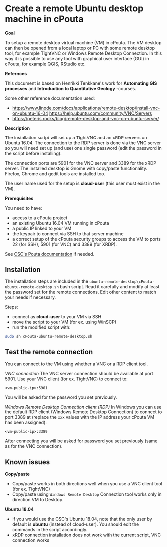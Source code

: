 # Create a remote Ubuntu desktop machine in cPouta

**Goal**

To setup a remote desktop virtual machine (VM) in cPouta. The VM desktop can then be opened from a local laptop or PC with some remote desktop tool, for example TightVNC or Windows Remote Desktop Connection. In this way it is possible to use any tool with graphical user interface (GUI) in cPouta, for example QGIS, RStudio etc.

**Refernces**

This document is based on Henrikki Tenkkane's work for **Automating GIS processes** and **Introduction to Quantitative Geology** -courses.

Some other reference documentation used:
- https://www.linode.com/docs/applications/remote-desktop/install-vnc-on-ubuntu-16-04 https://help.ubuntu.com/community/VNC/Servers
- https://peteris.rocks/blog/remote-desktop-and-vnc-on-ubuntu-server/

**Description**

The installation script will set up a TightVNC and an xRDP servers on Ubuntu 16.04. The connection to the RDP server is done via the VNC server so you will need set up (and use) one single password (edit the password in the script before installing).

The connection ports are 5901 for the VNC server and 3389 for the xRDP server. The installed desktop is Gnome with copy/paste functionality. Firefox, Chrome and gedit tools are installed too.

The user name used for the setup is **cloud-user** (this user must exist in the VM).

**Prerequisites**

You need to have:
- access to a cPouta project
- an existing Ubuntu 16.04 VM running in cPouta
- a public IP linked to your VM
- the keypair to connect via SSH to that server machine
- a correct setup of the cPouta security groups to access the VM to ports 22 (for SSH), 5901 (for VNC) and 3389 (for XRDP).

See [CSC's Pouta documentation](https://research.csc.fi/pouta-user-guide) if needed.

## Installation

The installation steps are included in the `ubuntu-remote-desktop\cPouta-ubuntu-remote-desktop.sh` bash script. Read it carefully and modify at least the password set for the remote connections. Edit other content to match your needs if necessary.

Steps:
- connect as **cloud-user** to your VM via SSH
- move the script to your VM (for ex. using WinSCP)
- run the modified script with:
```bash
sudo sh cPouta-ubuntu-remote-desktop.sh
```

## Test the remote connection
You can connect to the VM using whether a VNC or a RDP client tool.

*VNC connection*
The VNC server connection should be available at port 5901. Use your VNC client (for ex. TightVNC) to connect to:

`<vm-public-ip>:5901`

You will be asked for the password you set previously.

*Windows Remote Desktop Connection client (RDP)*
In Windows you can use the default RDP client (Windows Remote Desktop Connection) to connect to port 3389 at (replace the `xxx` values with the IP address your cPouta VM has been assigned):

`<vm-public-ip>:3389`

After connecting you will be asked for password you set previously (same as for the VNC connection).

## Known issues
**Copy/paste**
- Copy/paste works in both directions well when you use a VNC client tool (for ex. TightVNC)
- Copy/paste using `Windows Remote Desktop` Connection tool works only in direction VM to Desktop.

**Ubuntu 18.04**
- If you would use the CSC's Ubuntu 18.04, note that the only user by default is **ubuntu** (instead of cloud-user). You should edit the commands in the script accordingly.
- xRDP connection installation does not work with the current script, VNC connection works
